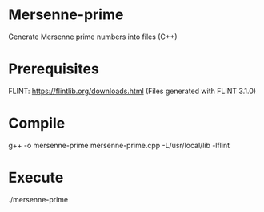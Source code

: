 # Mersenne-prime

Generate Mersenne prime numbers into files (C++)

# Prerequisites

FLINT: https://flintlib.org/downloads.html
(Files generated with FLINT 3.1.0)

# Compile

g++ -o mersenne-prime mersenne-prime.cpp -L/usr/local/lib -lflint

# Execute

./mersenne-prime
